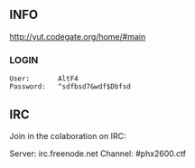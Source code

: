 INFO
----

http://yut.codegate.org/home/#main

### LOGIN
    User:       AltF4
    Password:   ^sdfbsd7&wdf$Dbfsd


IRC
---

Join in the colaboration on IRC:

Server: irc.freenode.net
Channel: #phx2600.ctf

